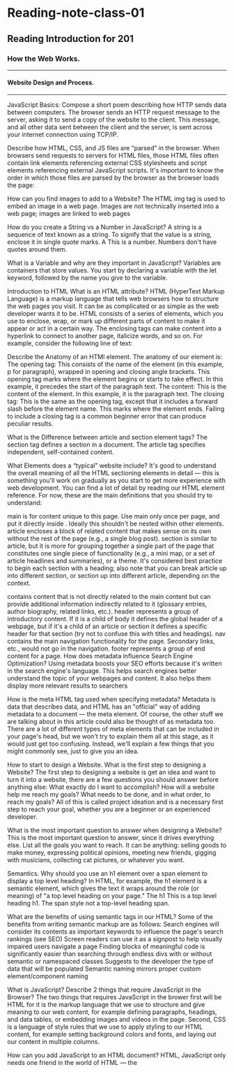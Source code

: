# Reading-note-class-01

## Reading Introduction for 201

### How the Web Works.
<hr>

#### Website Design and Process.
<hr>
JavaScript Basics:
Compose a short poem describing how HTTP sends data between computers. The browser sends an HTTP request message to the server, asking it to send a copy of the website to the client. This message, and all other data sent between the client and the server, is sent across your internet connection using TCP/IP.

Describe how HTML, CSS, and JS files are “parsed” in the browser. When browsers send requests to servers for HTML files, those HTML files often contain link elements referencing external CSS stylesheets and script elements referencing external JavaScript scripts. It's important to know the order in which those files are parsed by the browser as the browser loads the page:

How can you find images to add to a Website? The HTML img tag is used to embed an image in a web page. Images are not technically inserted into a web page; images are linked to web pages

How do you create a String vs a Number in JavaScript? A string is a sequence of text known as a string. To signify that the value is a string, enclose it in single quote marks. A This is a number. Numbers don't have quotes around them.

What is a Variable and why are they important in JavaScript? Variables are containers that store values. You start by declaring a variable with the let keyword, followed by the name you give to the variable.

Introduction to HTML
What is an HTML attribute? HTML (HyperText Markup Language) is a markup language that tells web browsers how to structure the web pages you visit. It can be as complicated or as simple as the web developer wants it to be. HTML consists of a series of elements, which you use to enclose, wrap, or mark up different parts of content to make it appear or act in a certain way. The enclosing tags can make content into a hyperlink to connect to another page, italicize words, and so on. For example, consider the following line of text:

Describe the Anatomy of an HTMl element. The anatomy of our element is: The opening tag: This consists of the name of the element (in this example, p for paragraph), wrapped in opening and closing angle brackets. This opening tag marks where the element begins or starts to take effect. In this example, it precedes the start of the paragraph text. The content: This is the content of the element. In this example, it is the paragraph text. The closing tag: This is the same as the opening tag, except that it includes a forward slash before the element name. This marks where the element ends. Failing to include a closing tag is a common beginner error that can produce peculiar results.

What is the Difference between article and section element tags? The section tag defines a section in a document. The article tag specifies independent, self-contained content.

What Elements does a “typical” website include? It's good to understand the overall meaning of all the HTML sectioning elements in detail — this is something you'll work on gradually as you start to get more experience with web development. You can find a lot of detail by reading our HTML element reference. For now, these are the main definitions that you should try to understand:

main is for content unique to this page. Use main only once per page, and put it directly inside . Ideally this shouldn't be nested within other elements. article encloses a block of related content that makes sense on its own without the rest of the page (e.g., a single blog post). section is similar to article, but it is more for grouping together a single part of the page that constitutes one single piece of functionality (e.g., a mini map, or a set of article headlines and summaries), or a theme. It's considered best practice to begin each section with a heading; also note that you can break article up into different section, or section up into different article, depending on the context.

contains content that is not directly related to the main content but can provide additional information indirectly related to it (glossary entries, author biography, related links, etc.). header represents a group of introductory content. If it is a child of body it defines the global header of a webpage, but if it's a child of an article or section it defines a specific header for that section (try not to confuse this with titles and headings). nav contains the main navigation functionality for the page. Secondary links, etc., would not go in the navigation. footer represents a group of end content for a page.
How does metadata influence Search Engine Optimization? Using metadata boosts your SEO efforts because it's written in the search engine's language. This helps search engines better understand the topic of your webpages and content. It also helps them display more relevant results to searchers

How is the meta HTML tag used when specifying metadata? Metadata is data that describes data, and HTML has an "official" way of adding metadata to a document — the meta element. Of course, the other stuff we are talking about in this article could also be thought of as metadata too. There are a lot of different types of meta elements that can be included in your page's head, but we won't try to explain them all at this stage, as it would just get too confusing. Instead, we'll explain a few things that you might commonly see, just to give you an idea.

How to start to design a Website.
What is the first step to designing a Website? The first step to designing a website is get an idea and want to turn it into a website, there are a few questions you should answer before anything else: What exactly do I want to accomplish? How will a website help me reach my goals? What needs to be done, and in what order, to reach my goals? All of this is called project ideation and is a necessary first step to reach your goal, whether you are a beginner or an experienced developer.

What is the most important question to answer when designing a Website? This is the most important question to answer, since it drives everything else. List all the goals you want to reach. It can be anything: selling goods to make money, expressing political opinions, meeting new friends, gigging with musicians, collecting cat pictures, or whatever you want.

Semantics.
Why should you use an h1 element over a span element to display a top level heading? In HTML, for example, the h1 element is a semantic element, which gives the text it wraps around the role (or meaning) of "a top level heading on your page." The h1 This is a top level heading h1. The span style not a top-level heading span.

What are the benefits of using semantic tags in our HTML? Some of the benefits from writing semantic markup are as follows: Search engines will consider its contents as important keywords to influence the page's search rankings (see SEO) Screen readers can use it as a signpost to help visually impaired users navigate a page Finding blocks of meaningful code is significantly easier than searching through endless divs with or without semantic or namespaced classes Suggests to the developer the type of data that will be populated Semantic naming mirrors proper custom element/component naming

What is JavaScript?
Describe 2 things that require JavaScript in the Browser? The two things that requires JavaScript in the brower first will be HTML for it is the markup language that we use to structure and give meaning to our web content, for example defining paragraphs, headings, and data tables, or embedding images and videos in the page. Second, CSS is a language of style rules that we use to apply styling to our HTML content, for example setting background colors and fonts, and laying out our content in multiple columns.

How can you add JavaScript to an HTML document? HTML, JavaScript only needs one friend in the world of HTML — the <script> element.

Things I want to know more about
I want to submerge deeper into all the main components of HTML, CSS and JavaScript so I have a complete understanding.
